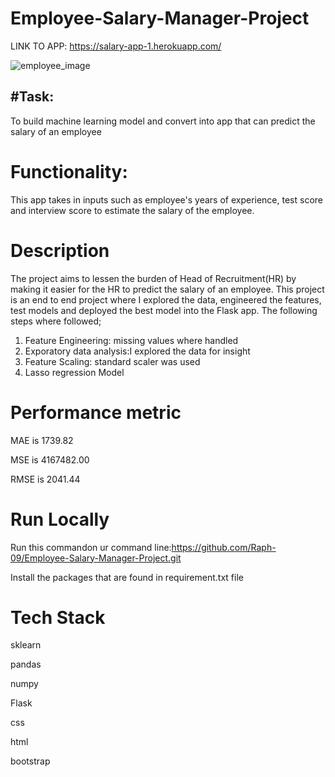 # Employee-Salary-Manager-Project


LINK TO APP: https://salary-app-1.herokuapp.com/


![employee_image](https://user-images.githubusercontent.com/72034856/121217629-f1e75600-c879-11eb-8e92-3ff10e6eece0.jpg)


## #Task: 
To build machine learning model and convert into  app that can predict the salary of an employee
# Functionality:
This app takes in inputs such as employee's years of experience, test score and interview score to estimate the salary of the employee.
# Description
The project aims to lessen the burden of Head of Recruitment(HR) by making it easier for the HR to predict the salary of an employee.
This project is an end to end project where I explored the data, engineered the features, test models and deployed the best model into the Flask app.
The following steps where followed;
1) Feature Engineering: missing values where handled
2) Exporatory data analysis:I explored the data for insight
4) Feature Scaling: standard scaler was used
5) Lasso regression Model 
# Performance metric
MAE is 1739.82

MSE is 4167482.00

RMSE is 2041.44

    
    
    
 # Run Locally
  Run this commandon ur command line:https://github.com/Raph-09/Employee-Salary-Manager-Project.git
  
  Install the packages that are found in requirement.txt file
  
 # Tech Stack
 sklearn
 
 pandas
 
 numpy
 
 Flask
 
 css
 
 html
 
 bootstrap
                                                                                                                                                    

